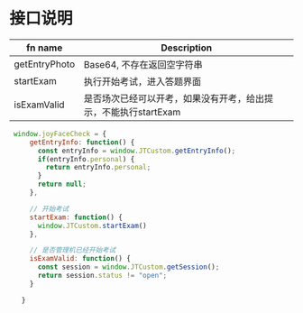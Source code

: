 # 接口说明
| fn name                   | Description          |
| --------------------- | -------------------|
| getEntryPhoto | Base64, 不存在返回空字符串 |
| startExam | 执行开始考试，进入答题界面             |
| isExamValid | 是否场次已经可以开考，如果没有开考，给出提示，不能执行startExam             |

 ```js
  window.joyFaceCheck = {
      getEntryInfo: function() {
        const entryInfo = window.JTCustom.getEntryInfo();
        if(entryInfo.personal) {
          return entryInfo.personal;
        }
        return null;
      },

      // 开始考试
      startExam: function() {
        window.JTCustom.startExam()
      },

      // 是否管理机已经开始考试
      isExamValid: function() {
        const session = window.JTCustom.getSession();
        return session.status != "open";
      }

    }
 ```